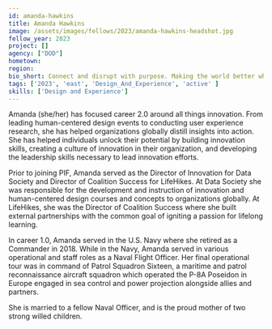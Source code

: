 ```yaml
---
id: amanda-hawkins
title: Amanda Hawkins
image: /assets/images/fellows/2023/amanda-hawkins-headshot.jpg
fellow_year: 2023
project: []
agency: ["DOD"]
hometown: 
region: 
bio_short: Connect and disrupt with purpose. Making the world better while focusing on people.
tags: ['2023', 'east', 'Design_And_Experience', 'active' ]
skills: ['Design and Experience']
---
```


​​Amanda (she/her) has focused career 2.0 around all things innovation. From leading human-centered design events to conducting user experience research, she has helped organizations globally distill insights into action. She has helped individuals unlock their potential by building innovation skills, creating a culture of innovation in their organization, and developing the leadership skills necessary to lead innovation efforts.
 
Prior to joining PIF, Amanda served as the Director of Innovation for Data Society and Director of Coalition Success for LifeHikes.  At Data Society she was responsible for the development and instruction of innovation and human-centered design courses and concepts to organizations globally.  At LifeHikes, she was the Director of Coalition Success where she built external partnerships with the common goal of igniting a passion for lifelong learning.
 
In career 1.0, Amanda served in the U.S. Navy where she retired as a Commander in 2018. While in the Navy, Amanda served in various operational and staff roles as a Naval Flight Officer. Her final operational tour was in command of Patrol Squadron Sixteen, a maritime and patrol reconnaissance aircraft squadron which operated the P-8A Poseidon in Europe engaged in sea control and power projection alongside allies and partners.
 
She is married to a fellow Naval Officer, and is the proud mother of two strong willed children.